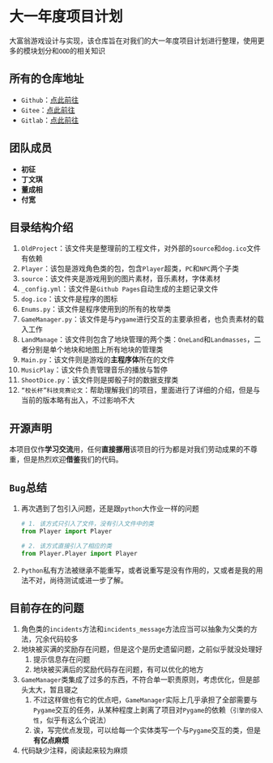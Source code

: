 # 大一年度项目计划

大富翁游戏设计与实现，该仓库旨在对我们的大一年度项目计划进行整理，使用更多的模块划分和`OOD`的相关知识

## 所有的仓库地址

- `Github`：[点此前往](https://github.com/HITWH-18-331/Monopoly)
- `Gitee`：[点此前往](https://gitee.com/rikdon/Monopoly)
- `Gitlab`：[点此前往](https://gitlab.com/Rik-Don/monopoly)

## 团队成员

- **初征**
- **丁文琪**
- **董成相**
- **付宽**

## 目录结构介绍

1. `OldProject`：该文件夹是整理前的工程文件，对外部的`source`和`dog.ico`文件有依赖
2. `Player`：该包是游戏角色类的包，包含`Player`超类，`PC`和`NPC`两个子类
3. `source`：该文件夹是游戏用到的图片素材，音乐素材，字体素材
4. `_config.yml`：该文件是`Github Pages`自动生成的主题记录文件
5. `dog.ico`：该文件是程序的图标
6. `Enums.py`：该文件是程序使用到的所有的枚举类
7. `GameManager.py`：该文件是与`Pygame`进行交互的主要承担者，也负责素材的载入工作
8. `LandManage`：该文件则包含了地块管理的两个类：`OneLand`和`Landmasses`，二者分别是单个地块和地图上所有地块的管理类
9. `Main.py`：该文件则是游戏的**主程序体**所在的文件
10. `MusicPlay`：该文件负责管理音乐的播放与暂停
11. `ShootDice.py`：该文件则是掷骰子时的数据支撑类
12. `“校长杯”科技竞赛论文`：帮助理解我们的项目，里面进行了详细的介绍，但是与当前的版本略有出入，不过影响不大

## 开源声明

本项目仅作**学习交流**用，任何**直接挪用**该项目的行为都是对我们劳动成果的不尊重，但是热烈欢迎**借鉴**我们的代码。

## `Bug`总结

1. 再次遇到了包引入问题，还是跟`python`大作业一样的问题

    ```python
    # 1. 该方式只引入了文件，没有引入文件中的类
    from Player import Player
    
    # 2. 该方式直接引入了相应的类
    from Player.Player import Player
    ```

2. `Python`私有方法被继承不能重写，或者说重写是没有作用的，又或者是我的用法不对，尚待测试或进一步了解。

## 目前存在的问题

1. 角色类的`incidents`方法和`incidents_message`方法应当可以抽象为父类的方法，冗余代码较多
2. 地块被买满的奖励存在问题，但是这个是历史遗留问题，之前似乎就没处理好
    1. 提示信息存在问题
    2. 地块被买满后的奖励代码存在问题，有可以优化的地方
3. `GameManager`类集成了过多的东西，不符合单一职责原则，考虑优化，但是部头太大，暂且寝之
    1. 不过这样做也有它的优点吧，`GameManager`实际上几乎承担了全部需要与`Pygame`交互的任务，从某种程度上剥离了项目对`Pygame`的依赖（`引擎的侵入性`，似乎有这么个说法）
    2. 诶，写完优点发现，可以给每一个实体类写一个与`Pygame`交互的类，但是**有亿点麻烦**
4. 代码缺少注释，阅读起来较为麻烦
